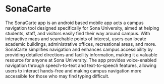 # SonaCarte
The SonaCarte app is an android based mobile app acts a campus navigation tool designed specifically for Sona University, aimed at helping students, staff, and visitors easily find their way around campus. With interactive maps and searchable points of interest, users can locate academic buildings, administrative offices, recreational areas, and more. SonaCarte simplifies navigation and enhances campus accessibility by providing detailed directions and facility information, making it a valuable resource for anyone at Sona University. The app provides voice-enabled navigation through speech-to-text and text-to-speech features, allowing users to interact hands-free and making campus navigation more accessible for those who may find typing difficult.
